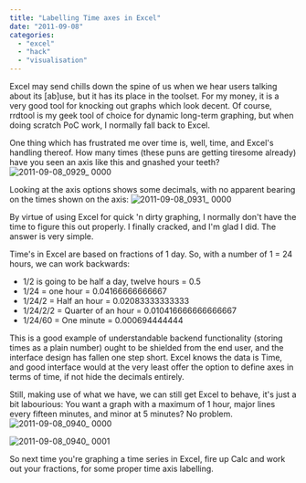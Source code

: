 ```yaml
---
title: "Labelling Time axes in Excel"
date: "2011-09-08"
categories: 
  - "excel"
  - "hack"
  - "visualisation"
---
```


Excel may send chills down the spine of us when we hear users talking about its \[ab\]use, but it has its place in the toolset. For my money, it is a very good tool for knocking out graphs which look decent. Of course, rrdtool is my geek tool of choice for dynamic long-term graphing, but when doing scratch PoC work, I normally fall back to Excel.

One thing which has frustrated me over time is, well, time, and Excel's handling thereof. How many times (these puns are getting tiresome already) have you seen an axis like this and gnashed your teeth? ![](/images/rnm1978/2011-09-08_0929_-0000.png "2011-09-08_0929_ 0000")

Looking at the axis options shows some decimals, with no apparent bearing on the times shown on the axis: ![](/images/rnm1978/2011-09-08_0931_-0000.png "2011-09-08_0931_ 0000")

By virtue of using Excel for quick 'n dirty graphing, I normally don't have the time to figure this out properly. I finally cracked, and I'm glad I did. The answer is very simple.

Time's in Excel are based on fractions of 1 day. So, with a number of 1 = 24 hours, we can work backwards:

- 1/2 is going to be half a day, twelve hours = 0.5
- 1/24 = one hour = 0.04166666666667
- 1/24/2 = Half an hour = 0.02083333333333
- 1/24/2/2 = Quarter of an hour = 0.010416666666666667
- 1/24/60 = One minute = 0.000694444444

This is a good example of understandable backend functionality (storing times as a plain number) ought to be shielded from the end user, and the interface design has fallen one step short. Excel knows the data is Time, and good interface would at the very least offer the option to define axes in terms of time, if not hide the decimals entirely.

Still, making use of what we have, we can still get Excel to behave, it's just a bit labourious: You want a graph with a maximum of 1 hour, major lines every fifteen minutes, and minor at 5 minutes? No problem. ![](/images/rnm1978/2011-09-08_0940_-0000.png "2011-09-08_0940_ 0000")

![](/images/rnm1978/2011-09-08_0940_-0001.png "2011-09-08_0940_ 0001")

So next time you're graphing a time series in Excel, fire up Calc and work out your fractions, for some proper time axis labelling.
